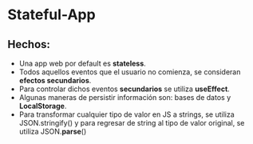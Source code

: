 # Stateful-App

## Hechos:

* Una app web por default es **stateless**.
* Todos aquellos eventos que el usuario no comienza, se consideran **efectos secundarios**.
* Para controlar dichos eventos **secundarios** se utiliza **useEffect**.
* Algunas maneras de persistir información son: bases de datos y **LocalStorage**.
* Para transformar cualquier tipo de valor en JS a strings, se utiliza JSON.stringify() y para regresar de string al tipo de valor original, se utiliza JSON.**parse**()
